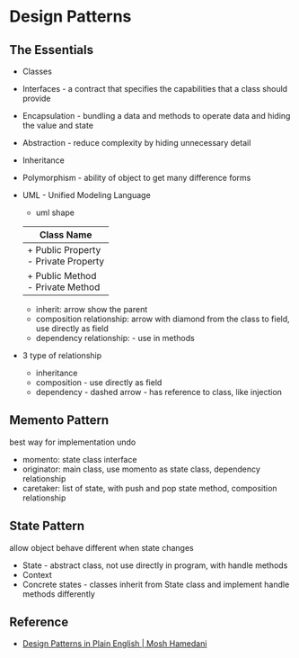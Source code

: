 # Design Patterns

## The Essentials

- Classes
- Interfaces - a contract that specifies the capabilities that a class should provide
- Encapsulation - bundling a data and methods to operate data and hiding the value and state
- Abstraction - reduce complexity by hiding unnecessary detail
- Inheritance
- Polymorphism - ability of object to get many difference forms
- UML - Unified Modeling Language

  - uml shape

  | Class Name                                |
  | ----------------------------------------- |
  | + Public Property <br> - Private Property |
  | + Public Method <br> - Private Method     |

  - inherit: arrow show the parent
  - composition relationship: arrow with diamond from the class to field, use directly as field
  - dependency relationship: - use in methods

- 3 type of relationship
  - inheritance
  - composition - use directly as field
  - dependency - dashed arrow - has reference to class, like injection

## Memento Pattern

best way for implementation undo

- momento: state class interface
- originator: main class, use momento as state class, dependency relationship
- caretaker: list of state, with push and pop state method, composition relationship

## State Pattern

allow object behave different when state changes

- State - abstract class, not use directly in program, with handle methods
- Context
- Concrete states - classes inherit from State class and implement handle methods differently

## Reference

- [Design Patterns in Plain English | Mosh Hamedani](https://www.youtube.com/watch?v=NU_1StN5Tkk&t=63s)
